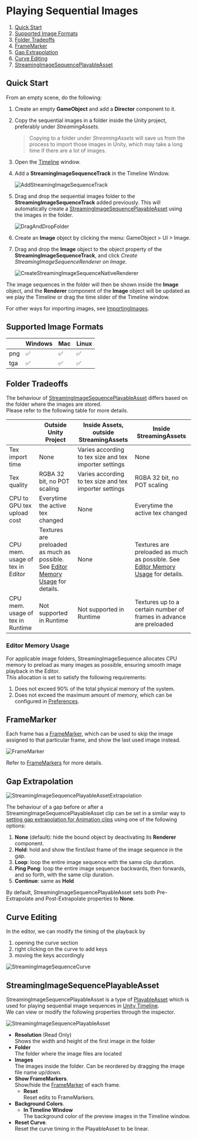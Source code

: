 # Playing Sequential Images

1. [Quick Start](#quick-start)
1. [Supported Image Formats](#supported-image-formats)
1. [Folder Tradeoffs](#folder-tradeoffs)
1. [FrameMarker](#framemarker)
1. [Gap Extrapolation](#gap-extrapolation)
1. [Curve Editing](#curve-editing)
1. [StreamingImageSequencePlayableAsset](#streamingimagesequenceplayableasset)


## Quick Start

From an empty scene, do the following:

1. Create an empty **GameObject** and add a **Director** component to it.
1. Copy the sequential images in a folder inside the Unity project, preferably under *StreamingAssets*.
   > Copying to a folder under *StreamingAssets* will save us from the process to import those images in Unity, which may take a long time if there are a lot of images.
1. Open the [Timeline](https://docs.unity3d.com/Packages/com.unity.timeline@latest) window.
1. Add a **StreamingImageSequenceTrack** in the Timeline Window.

   ![AddStreamingImageSequenceTrack](../images/AddStreamingImageSequenceTrack.png)
   
1. Drag and drop the sequential images folder to the **StreamingImageSequenceTrack** added previously. 
   This will automatically create a [StreamingImageSequencePlayableAsset](#streamingimagesequenceplayableasset)
   using the images in the folder.
 
   ![DragAndDropFolder](../images/DragAndDropFolder.png)
   
1. Create an **Image** object by clicking the menu: GameObject > UI > Image.

1. Drag and drop the **Image** object to the object property of the **StreamingImageSequenceTrack**, 
   and click *Create StreamingImageSequenceRenderer on Image*.

   ![CreateStreamingImageSequenceNativeRenderer](../images/CreateStreamingImageSequenceRenderer.png)


The image sequences in the folder will then be shown inside the **Image** object, 
and the **Renderer** component of the **Image** object will be updated
as we play the Timeline or drag the time slider of the Timeline window.


For other ways for importing images, see [ImportingImages](ImportingImages.md).

## Supported Image Formats

|             | Windows            | Mac                | Linux              |
| ----------- | ------------------ | ------------------ | ------------------ |
| png         | :white_check_mark: | :white_check_mark: | :white_check_mark: |       
| tga         | :white_check_mark: | :white_check_mark: | :white_check_mark: |    

## Folder Tradeoffs

The behaviour of [StreamingImageSequencePlayableAsset](#streamingimagesequenceplayableasset)
differs based on the folder where the images are stored.  
Please refer to the following table for more details.

|                                   | Outside Unity Project                                                                                    | Inside Assets, outside StreamingAssets                 | Inside StreamingAssets|
| --------------------------------- | -------------------------------------------------------------------------------------------------------- | ------------------------------------------------------ | ------------------ |
| Tex import time                   | None                                                                                                     | Varies according to tex size and tex importer settings | None |       
| Tex quality                       | RGBA 32 bit, no POT scaling                                                                              | Varies according to tex size and tex importer settings | RGBA 32 bit, no POT scaling |    
| CPU to GPU tex upload cost        | Everytime the active tex changed                                                                         | None                                                   | Everytime the active tex changed |    
| CPU mem. usage of tex in Editor   | Textures are preloaded as much as possible. See [Editor Memory Usage](#editor-memory-usage) for details. | None                                                   | Textures are preloaded as much as possible. See [Editor Memory Usage](#editor-memory-usage) for details. |    
| CPU mem. usage of tex in Runtime  | Not supported in Runtime                                                                                 | Not supported in Runtime                               | Textures up to a certain number of frames in advance are preloaded |    

### Editor Memory Usage

For applicable image folders, StreamingImageSequence allocates CPU memory to preload as many images as possible, 
ensuring smooth image playback in the Editor.    
This allocation is set to satisfy the following requirements:
1. Does not exceed 90% of the total physical memory of the system.
2. Does not exceed the maximum amount of memory, which can be configured in [Preferences](Preferences.md).


## FrameMarker

Each frame has a [FrameMarker](FrameMarkers.md), 
which can be used to skip the image assigned to that particular frame, 
and show the last used image instead.

![FrameMarker](../images/StreamingImageSequence_FrameMarker.png)

Refer to [FrameMarkers](FrameMarkers.md) for more details. 

## Gap Extrapolation

![StreamingImageSequencePlayableAssetExtrapolation](../images/StreamingImageSequencePlayableAssetExtrapolation.png)

The behaviour of a gap before or after a StreamingImageSequencePlayableAsset clip can be set in a similar way to 
[setting gap extrapolation for Animation clips](https://docs.unity3d.com/Packages/com.unity.timeline@1.5/manual/clp_gap_extrap.html)
using one of the following options:
1. **None** (default): hide the bound object by deactivating its **Renderer** component.
1. **Hold**: hold and show the first/last frame of the image sequence in the gap.
1. **Loop**: loop the entire image sequence with the same clip duration.
1. **Ping Pong**: loop the entire image sequence backwards, then forwards, and so forth, with the same clip duration.
1. **Continue**: same as **Hold**

By default, StreamingImageSequencePlayableAsset sets both Pre-Extrapolate and Post-Extrapolate properties to **None**.


## Curve Editing

In the editor, we can modify the timing of the playback by 
1. opening the curve section
2. right clicking on the curve to add keys
3. moving the keys accordingly

![StreamingImageSequenceCurve](../images/StreamingImageSequenceCurve.png)

## StreamingImageSequencePlayableAsset

StreamingImageSequencePlayableAsset is a type of 
[PlayableAsset](https://docs.unity3d.com/ScriptReference/Playables.PlayableAsset.html)
which is used for playing sequential image sequences in 
[Unity Timeline](https://docs.unity3d.com/Packages/com.unity.timeline@latest).  
We can view or modify the following properties through the inspector.

![StreamingImageSequencePlayableAsset](../images/StreamingImageSequencePlayableAssetInspector.png)

* **Resolution** (Read Only)  
  Shows the width and height of the first image in the folder
* **Folder**  
  The folder where the image files are located
* **Images**  
  The images inside the folder. 
  Can be reordered by dragging the image file name up/down.
* **Show FrameMarkers**.  
  Show/hide the [FrameMarker](FrameMarkers.md) of each frame.
  * **Reset**  
    Reset edits to FrameMarkers.
* **Background Colors**.  
  * **In Timeline Window**  
    The background color of the preview images in the Timeline window.    
* **Reset Curve**.  
  Reset the curve timing in the PlayableAsset to be linear.



